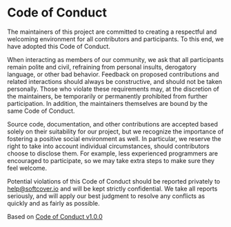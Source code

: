 # Code of Conduct

The maintainers of this project are committed to creating a respectful and welcoming environment for all contributors and participants. To this end, we have adopted this Code of Conduct.

When interacting as members of our community, we ask that all participants remain polite and civil, refraining from personal insults, derogatory language, or other bad behavior. Feedback on proposed contributions and related interactions should always be constructive, and should not be taken personally. Those who violate these requirements may, at the discretion of the maintainers, be temporarily or permanently prohibited from further participation. In addition, the maintainers themselves are bound by the same Code of Conduct.

Source code, documentation, and other contributions are accepted based solely on their suitability for our project, but we recognize the importance of fostering a positive social environment as well. In particular, we reserve the right to take into account individual circumstances, should contributors choose to disclose them. For example, less experienced programmers are encouraged to participate, so we may take extra steps to make sure they feel welcome.

Potential violations of this Code of Conduct should be reported privately to help@softcover.io and will be kept strictly confidential. We take all reports seriously, and will apply our best judgment to resolve any conflicts as quickly and as fairly as possible.

Based on [Code of Conduct v1.0.0](http://static.codeofconduct.io/v/1/0/0/CODE_OF_CONDUCT.md)
